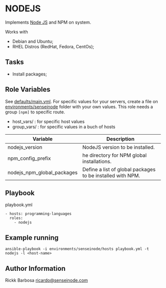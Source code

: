 NODEJS
=================================

Implements [Node JS](https://nodejs.org/es/) and NPM on system.

Works with

- Debian and Ubuntu;
- RHEL Distros (RedHat, Fedora, CentOs);

Tasks
-----

- Install packages;


Role Variables
--------------

See [defaults/main.yml](defaults/main.yml). For specific values for your servers, create a file on [environments/senseinode](environments/senseinode) folder with your own values.
This role needs a group `[npm]` to specific route.

* host_vars/ : for specific host values
* group_vars/ : for specific values in a buch of hosts


Variable | Description
------| ------------
nodejs_version | NodeJS version to be installed. 
npm_config_prefix | he directory for NPM global installations.
nodejs_npm_global_packages | Define a list of global packages to be installed with NPM.




Playbook
----------------

playbook.yml

```
- hosts: programming-languages
  roles:
    - nodejs
```


Example running
----------------


```
ansible-playbook -i environments/senseinode/hosts playbook.yml -t nodejs -l <host-name>
```



Author Information
------------------

Rickk Barbosa <ricardo@senseinode.com>
